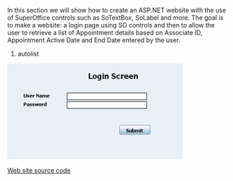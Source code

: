 <properties date="2016-08-04"
SortOrder="8"
/>

In this section we will show how to create an ASP.NET website with the use of SuperOffice controls such as SoTextBox, SoLabel and more. The goal is to make a website: a login page using SO controls and then to allow the user to retrieve a list of Appointment details based on Associate ID, Appointment Active Date and End Date entered by the user.

 

1. autolist

 

![](../Creating%20ASPNET%20website%20using%20SO%20controls%20_files/image004.jpg)

[Web site source code](TestWebSite.zip)
